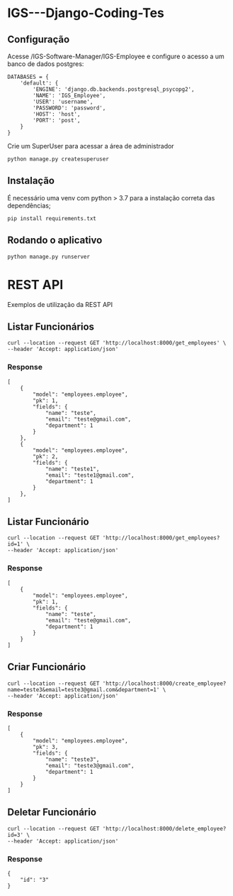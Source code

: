 # IGS---Django-Coding-Tes

## Configuração
Acesse /IGS-Software-Manager/IGS-Employee e configure o acesso a um banco de dados postgres:

    DATABASES = {
        'default': {
            'ENGINE': 'django.db.backends.postgresql_psycopg2',
            'NAME': 'IGS_Employee',
            'USER': 'username',
            'PASSWORD': 'password',
            'HOST': 'host',
            'PORT': 'post',
        }
    }

Crie um SuperUser para acessar a área de administrador

    python manage.py createsuperuser


## Instalação
É necessário uma venv com python > 3.7 para a instalação correta das dependências;
    
    pip install requirements.txt


## Rodando o aplicativo

    python manage.py runserver

# REST API

Exemplos de utilização da REST API

## Listar Funcionários

    curl --location --request GET 'http://localhost:8000/get_employees' \
    --header 'Accept: application/json'

### Response

    [
        {
            "model": "employees.employee",
            "pk": 1,
            "fields": {
                "name": "teste",
                "email": "teste@gmail.com",
                "department": 1
            }
        },
        {
            "model": "employees.employee",
            "pk": 2,
            "fields": {
                "name": "teste1",
                "email": "teste1@gmail.com",
                "department": 1
            }
        },
    ]

## Listar Funcionário

    curl --location --request GET 'http://localhost:8000/get_employees?id=1' \
    --header 'Accept: application/json'

### Response

    [
        {
            "model": "employees.employee",
            "pk": 1,
            "fields": {
                "name": "teste",
                "email": "teste@gmail.com",
                "department": 1
            }
        }
    ]

## Criar Funcionário

    curl --location --request GET 'http://localhost:8000/create_employee?name=teste3&email=teste3@gmail.com&department=1' \
    --header 'Accept: application/json' 

### Response

    [
        {
            "model": "employees.employee",
            "pk": 3,
            "fields": {
                "name": "teste3",
                "email": "teste3@gmail.com",
                "department": 1
            }
        }
    ]

## Deletar Funcionário

    curl --location --request GET 'http://localhost:8000/delete_employee?id=3' \
    --header 'Accept: application/json' 

### Response 

    {
        "id": "3"
    }


